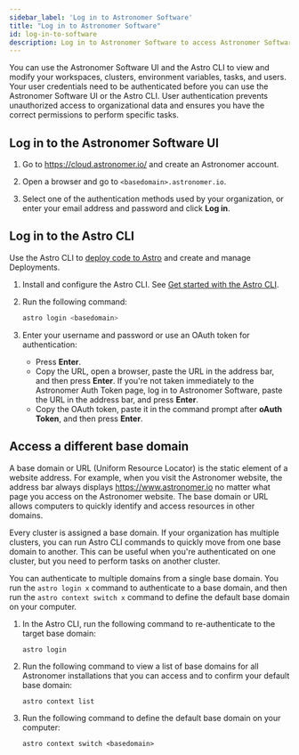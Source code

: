 ```yaml
---
sidebar_label: 'Log in to Astronomer Software'
title: "Log in to Astronomer Software"
id: log-in-to-software
description: Log in to Astronomer Software to access Astronomer Software features and functionality.
---
```


You can use the Astronomer Software UI and the Astro CLI to view and modify your workspaces, clusters, environment variables, tasks, and users. Your user credentials need to be authenticated before you can use the Astronomer Software UI or the Astro CLI. User authentication prevents unauthorized access to organizational data and ensures you have the correct permissions to perform specific tasks.

## Log in to the Astronomer Software UI

1. Go to https://cloud.astronomer.io/ and create an Astronomer account.

2. Open a browser and go to `<basedomain>.astronomer.io`.

3. Select one of the authentication methods used by your organization, or enter your email address and password and click **Log in**.

## Log in to the Astro CLI

Use the Astro CLI to [deploy code to Astro](https://docs.astronomer.io/astro/deploy-code) and create and manage Deployments.

1. Install and configure the Astro CLI. See [Get started with the Astro CLI](https://docs.astronomer.io/software/install-cli).

2. Run the following command:

    ```sh
    astro login <basedomain>
    ```
3. Enter your username and password or use an OAuth token for authentication:

    - Press **Enter**.
    - Copy the URL, open a browser, paste the URL in the address bar, and then press **Enter**. If you're not taken immediately to the Astronomer Auth Token page, log in to Astronomer Software, paste the URL in the address bar, and press **Enter**.
    - Copy the OAuth token, paste it in the command prompt after **oAuth Token**, and then press **Enter**.     

## Access a different base domain

A base domain or URL (Uniform Resource Locator) is the static element of a website address. For example, when you visit the Astronomer website, the address bar always displays https://www.astronomer.io no matter what page you access on the Astronomer website. The base domain or URL allows computers to quickly identify and access resources in other domains.

Every cluster is assigned a base domain. If your organization has multiple clusters, you can run Astro CLI commands to quickly move from one base domain to another. This can be useful when you're authenticated on one cluster, but you need to perform tasks on another cluster.

You can authenticate to multiple domains from a single base domain. You run the `astro login x` command to authenticate to a base domain, and then run the `astro context switch x` command to define the default base domain on your computer. 

1. In the Astro CLI, run the following command to re-authenticate to the target base domain:

    ```
    astro login
    ```
2. Run the following command to view a list of base domains for all Astronomer installations that you can access and to confirm your default base domain:

    ```
    astro context list
    ```
3. Run the following command to define the default base domain on your computer:

    ```
    astro context switch <basedomain>
    ```